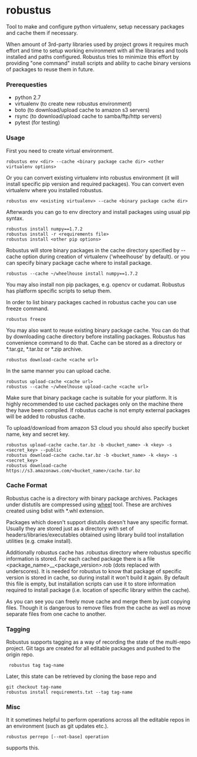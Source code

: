 robustus
=======

Tool to make and configure python virtualenv, setup necessary packages and cache them if necessary.

When amount of 3rd-party libraries used by project grows it requires much effort and
time to setup working environment with all the libraries and tools installed and paths
configured. Robustus tries to minimize this effort by providing "one command" install
scripts and ability to cache binary versions of packages to reuse them in future.

### Prerequesties
* python 2.7
* virtualenv (to create new robustus environment)
* boto (to download/upload cache to amazon s3 servers)
* rsync (to download/upload cache to samba/ftp/http servers)
* pytest (for testing)


### Usage
First you need to create virtual environment.

    robustus env <dir> --cache <binary package cache dir> <other virtualenv options>

Or you can convert existing virtualenv into robustus environment (it will install
specific pip version and required packages). You can convert even virtualenv where
you installed robustus.

    robustus env <existing virtualenv> --cache <binary package cache dir>

Afterwards you can go to env directory and install packages using usual pip syntax.

    robustus install numpy==1.7.2
    robustus install -r <requirements file>
    robustus install <other pip options>

Robustus will store binary packages in the cache directory specified by --cache option
during creation of virtualenv ('wheelhouse' by default).
or you can specify binary package cache where to install package.

    robustus --cache ~/wheelhouse install numpy==1.7.2

You may also install non pip packages, e.g. opencv or cudamat. Robustus has
platform specific scripts to setup them.

In order to list binary packages cached in robustus cache you can use freeze command.

    robustus freeze

You may also want to reuse existing binary package cache. You can do that by
downloading cache directory before installing packages. Robustus has convenience
command to do that. Cache can be stored as a directory or *.tar.gz, *.tar.bz or
*.zip archive.

    robustus download-cache <cache url>

In the same manner you can upload cache.
  
    robustus upload-cache <cache url>
    robustus --cache ~/wheelhouse upload-cache <cache url>

Make sure that binary package cache is suitable for your platform. It is highly
recommended to use cached packages only on the machine there they have been compiled.
If robustus cache is not empty external packages will be added to robustus cache.

To upload/download from amazon S3 cloud you should also specify bucket name, key and secret key.

    robustus upload-cache cache.tar.bz -b <bucket_name> -k <key> -s <secret_key> --public
    robustus download-cache cache.tar.bz -b <bucket_name> -k <key> -s <secret_key>
    robustus download-cache https://s3.amazonaws.com/<bucket_name>/cache.tar.bz

### Cache Format

Robustus cache is a directory with binary package archives. Packages under distutils are compressed
using [wheel](https://pypi.python.org/pypi/wheel) tool. These are archives created using bdist
with *.whl extension.

Packages which doesn't support distutils doesn't have any specific format. Usually they are stored
just as a directory with set of headers/libraries/executables obtained using library build tool
installation utilities (e.g. cmake install).

Additionally robustus cache has .robustus directory where robustus specific information is stored.
For each cached package there is a file \<package_name\>__\<package_version\>.rob (dots replaced with
underscores). It is needed for robustus to know that package of specific version is stored in cache,
so during install it won't build it again. By default this file is empty, but installation scripts can
use it to store information required to install package (i.e. location of specific library within the
cache).

As you can see you can freely move cache and merge them by just copying files. Though it is dangerous
to remove files from the cache as well as move separate files from one cache to another.


### Tagging

Robustus supports tagging as a way of recording the state of the multi-repo project. Git
tags are created for all editable packages and pushed to the origin repo.

	 robustus tag tag-name

Later, this state can be retrieved by cloning the base repo and

    git checkout tag-name
    robustus install requirements.txt --tag tag-name

### Misc

It it sometimes helpful to perform operations across all the editable repos in an
environment (such as git updates etc.).

    robustus perrepo [--not-base] operation

supports this.
